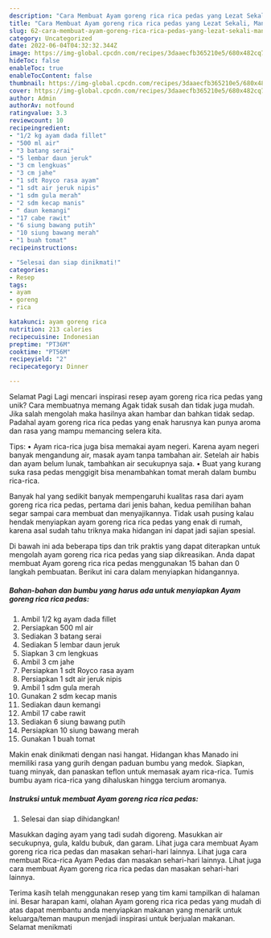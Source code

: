 ```yaml
---
description: "Cara Membuat Ayam goreng rica rica pedas yang Lezat Sekali, Mantap"
title: "Cara Membuat Ayam goreng rica rica pedas yang Lezat Sekali, Mantap"
slug: 62-cara-membuat-ayam-goreng-rica-rica-pedas-yang-lezat-sekali-mantap
category: Uncategorized
date: 2022-06-04T04:32:32.344Z
image: https://img-global.cpcdn.com/recipes/3daaecfb365210e5/680x482cq70/ayam-goreng-rica-rica-pedas-foto-resep-utama.jpg
hideToc: false
enableToc: true
enableTocContent: false
thumbnail: https://img-global.cpcdn.com/recipes/3daaecfb365210e5/680x482cq70/ayam-goreng-rica-rica-pedas-foto-resep-utama.jpg
cover: https://img-global.cpcdn.com/recipes/3daaecfb365210e5/680x482cq70/ayam-goreng-rica-rica-pedas-foto-resep-utama.jpg
author: Admin
authorAv: notfound
ratingvalue: 3.3
reviewcount: 10
recipeingredient:
- "1/2 kg ayam dada fillet"
- "500 ml air"
- "3 batang serai"
- "5 lembar daun jeruk"
- "3 cm lengkuas"
- "3 cm jahe"
- "1 sdt Royco rasa ayam"
- "1 sdt air jeruk nipis"
- "1 sdm gula merah"
- "2 sdm kecap manis"
- " daun kemangi"
- "17 cabe rawit"
- "6 siung bawang putih"
- "10 siung bawang merah"
- "1 buah tomat"
recipeinstructions:

- "Selesai dan siap dinikmati!"
categories:
- Resep
tags:
- ayam
- goreng
- rica

katakunci: ayam goreng rica 
nutrition: 213 calories
recipecuisine: Indonesian
preptime: "PT36M"
cooktime: "PT56M"
recipeyield: "2"
recipecategory: Dinner

---
```



Selamat Pagi Lagi mencari inspirasi resep ayam goreng rica rica pedas yang unik? Cara membuatnya memang Agak tidak susah dan tidak juga mudah. Jika salah mengolah maka hasilnya akan hambar dan bahkan tidak sedap. Padahal ayam goreng rica rica pedas yang enak harusnya kan punya aroma dan rasa yang mampu memancing selera kita.


Tips: • Ayam rica-rica juga bisa memakai ayam negeri. Karena ayam negeri banyak mengandung air, masak ayam tanpa tambahan air. Setelah air habis dan ayam belum lunak, tambahkan air secukupnya saja. • Buat yang kurang suka rasa pedas menggigit bisa menambahkan tomat merah dalam bumbu rica-rica.

Banyak hal yang sedikit banyak mempengaruhi kualitas rasa dari ayam goreng rica rica pedas, pertama dari jenis bahan, kedua pemilihan bahan segar sampai cara membuat dan menyajikannya. Tidak usah pusing kalau hendak menyiapkan ayam goreng rica rica pedas yang enak di rumah, karena asal sudah tahu triknya maka hidangan ini dapat jadi sajian spesial.


Di bawah ini ada beberapa tips dan trik praktis yang dapat diterapkan untuk mengolah ayam goreng rica rica pedas yang siap dikreasikan. Anda dapat membuat Ayam goreng rica rica pedas menggunakan 15 bahan dan 0 langkah pembuatan. Berikut ini cara dalam menyiapkan hidangannya.

<!--inarticleads1-->

##### Bahan-bahan dan bumbu yang harus ada untuk menyiapkan Ayam goreng rica rica pedas:

1. Ambil 1/2 kg ayam dada fillet
1. Persiapkan 500 ml air
1. Sediakan 3 batang serai
1. Sediakan 5 lembar daun jeruk
1. Siapkan 3 cm lengkuas
1. Ambil 3 cm jahe
1. Persiapkan 1 sdt Royco rasa ayam
1. Persiapkan 1 sdt air jeruk nipis
1. Ambil 1 sdm gula merah
1. Gunakan 2 sdm kecap manis
1. Sediakan  daun kemangi
1. Ambil 17 cabe rawit
1. Sediakan 6 siung bawang putih
1. Persiapkan 10 siung bawang merah
1. Gunakan 1 buah tomat


Makin enak dinikmati dengan nasi hangat. Hidangan khas Manado ini memiliki rasa yang gurih dengan paduan bumbu yang medok. Siapkan, tuang minyak, dan panaskan teflon untuk memasak ayam rica-rica. Tumis bumbu ayam rica-rica yang dihaluskan hingga tercium aromanya. 

<!--inarticleads2-->

##### Instruksi untuk membuat Ayam goreng rica rica pedas:


1. Selesai dan siap dihidangkan!

Masukkan daging ayam yang tadi sudah digoreng. Masukkan air secukupnya, gula, kaldu bubuk, dan garam. Lihat juga cara membuat Ayam goreng rica rica pedas dan masakan sehari-hari lainnya. Lihat juga cara membuat Rica-rica Ayam Pedas dan masakan sehari-hari lainnya. Lihat juga cara membuat Ayam goreng rica rica pedas dan masakan sehari-hari lainnya. 

Terima kasih telah menggunakan resep yang tim kami tampilkan di halaman ini. Besar harapan kami, olahan Ayam goreng rica rica pedas yang mudah di atas dapat membantu anda menyiapkan makanan yang menarik untuk keluarga/teman maupun menjadi inspirasi untuk berjualan makanan. Selamat menikmati
